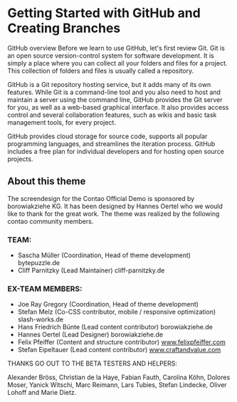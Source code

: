 # Getting Started with GitHub and Creating Branches

GitHub overview
Before we learn to use GitHub, let's first review Git. Git is an open source version-control system for software development. It is simply a place where you can collect all your folders and files for a project. This collection of folders and files is usually called a repository.

GitHub is a Git repository hosting service, but it adds many of its own features. While Git is a command-line tool and you also need to host and maintain a server using the command line, GitHub provides the Git server for you, as well as a web-based graphical interface. It also provides access control and several collaboration features, such as wikis and basic task management tools, for every project.

GitHub provides cloud storage for source code, supports all popular programming languages, and streamlines the iteration process. GitHub includes a free plan for individual developers and for hosting open source projects.

## About this theme

The screendesign for the Contao Official Demo is sponsored by borowiakziehe KG. It has been designed by Hannes Oertel who we would like to thank for the great work. The theme was realized by the following contao community members.

### TEAM:
* Sascha Müller (Coordination, Head of theme development) bytepuzzle.de
* Cliff Parnitzky (Lead Maintainer) cliff-parnitzky.de

### EX-TEAM MEMBERS:
* Joe Ray Gregory (Coordination, Head of theme development)
* Stefan Melz (Co-CSS contributor, mobile / responsive optimization) slash-works.de
* Hans Friedrich Bünte (Lead content contributor) borowiakziehe.de
* Hannes Oertel (Lead Designer) borowiakziehe.de
* Felix Pfeiffer (Content and structure contributor) www.felixpfeiffer.com
* Stefan Eipeltauer (Lead content contributor) www.craftandvalue.com

THANKS GO OUT TO THE BETA TESTERS AND HELPERS:

Alexander Bröss, Christian de la Haye, Fabian Fauth, Carolina Köhn, Dolores Moser, Yanick Witschi, Marc Reimann, Lars Tubies, Stefan Lindecke, Oliver Lohoff and Marie Dietz.
